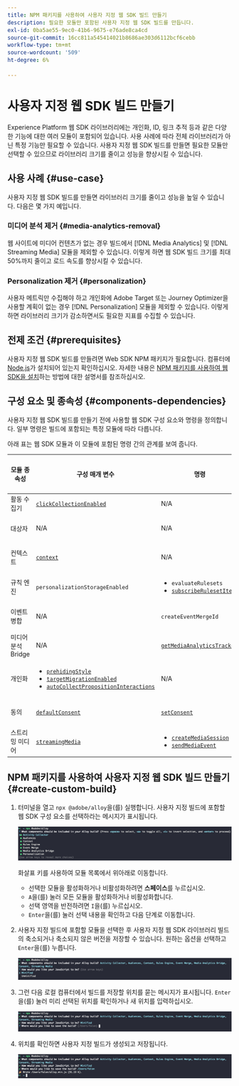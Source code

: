 ```yaml
---
title: NPM 패키지를 사용하여 사용자 지정 웹 SDK 빌드 만들기
description: 필요한 모듈만 포함된 사용자 지정 웹 SDK 빌드를 만듭니다.
exl-id: 0ba5ae55-9ec0-41b6-9675-e76ade8ca4cd
source-git-commit: 16cc811a545414021b8686ae303d6112bcf6cebb
workflow-type: tm+mt
source-wordcount: '509'
ht-degree: 6%

---
```


# 사용자 지정 웹 SDK 빌드 만들기

Experience Platform 웹 SDK 라이브러리에는 개인화, ID, 링크 추적 등과 같은 다양한 기능에 대한 여러 모듈이 포함되어 있습니다. 사용 사례에 따라 전체 라이브러리가 아닌 특정 기능만 필요할 수 있습니다. 사용자 지정 웹 SDK 빌드를 만들면 필요한 모듈만 선택할 수 있으므로 라이브러리 크기를 줄이고 성능을 향상시킬 수 있습니다.

## 사용 사례 {#use-case}

사용자 지정 웹 SDK 빌드를 만들면 라이브러리 크기를 줄이고 성능을 높일 수 있습니다. 다음은 몇 가지 예입니다.

### 미디어 분석 제거 {#media-analytics-removal}

웹 사이트에 미디어 컨텐츠가 없는 경우 빌드에서 [!DNL Media Analytics] 및 [!DNL Streaming Media] 모듈을 제외할 수 있습니다. 이렇게 하면 웹 SDK 빌드 크기를 최대 50%까지 줄이고 로드 속도를 향상시킬 수 있습니다.

### Personalization 제거 {#personalization}

사용자 메트릭만 수집해야 하고 개인화에 Adobe Target 또는 Journey Optimizer을 사용할 계획이 없는 경우 [!DNL Personalization] 모듈을 제외할 수 있습니다. 이렇게 하면 라이브러리 크기가 감소하면서도 필요한 지표를 수집할 수 있습니다.

## 전제 조건 {#prerequisites}

사용자 지정 웹 SDK 빌드를 만들려면 Web SDK NPM 패키지가 필요합니다. 컴퓨터에 [Node.js](https://nodejs.org/en/download/package-manager/all)가 설치되어 있는지 확인하십시오. 자세한 내용은 [NPM 패키지를 사용하여 웹 SDK을 설치](npm.md)하는 방법에 대한 설명서를 참조하십시오.

## 구성 요소 및 종속성 {#components-dependencies}

사용자 지정 웹 SDK 빌드를 만들기 전에 사용할 웹 SDK 구성 요소와 명령을 정의합니다. 일부 명령은 빌드에 포함되는 특정 모듈에 따라 다릅니다.

아래 표는 웹 SDK 모듈과 이 모듈에 포함된 명령 간의 관계를 보여 줍니다.

| 모듈 종속성 | 구성 매개 변수 | 명령 | 크기 범주 |
|---------|----------|---------|---------|
| 활동 수집기 | [`clickCollectionEnabled`](../commands/configure/clickcollectionenabled.md) | N/A | 보통 |
| 대상자 | N/A | N/A | 소규모 |
| 컨텍스트 | [`context`](../commands/configure/context.md) | N/A | 소규모 |
| 규칙 엔진 | `personalizationStorageEnabled` | <ul><li>`evaluateRulesets`</li><li>[`subscribeRulesetItems`](../commands/subscriberulesetitems.md)</li></ul> | 보통 |
| 이벤트 병합 | N/A | `createEventMergeId` | 소규모 |
| 미디어 분석 Bridge | N/A | [`getMediaAnalyticsTracker`](../commands/getmediaanalyticstracker.md) | 대규모 |
| 개인화 | <ul><li>[`prehidingStyle`](../commands/configure/prehidingstyle.md)</li><li>[`targetMigrationEnabled`](../commands/configure/targetmigrationenabled.md)</li><li>[`autoCollectPropositionInteractions`](../commands/configure/autocollectpropositioninteractions.md)</li></ul> | N/A | 대규모 |
| 동의 | [`defaultConsent`](../commands/configure/defaultconsent.md) | [`setConsent`](../commands/setconsent.md) | 소규모 |
| 스트리밍 미디어 | [`streamingMedia`](../commands/configure/streamingmedia.md) | <ul><li>[`createMediaSession`](../commands/createmediasession.md)</li><li>[`sendMediaEvent`](../commands/sendmediaevent.md)</li></ul> | 대규모 |

## NPM 패키지를 사용하여 사용자 지정 웹 SDK 빌드 만들기 {#create-custom-build}

1. 터미널을 열고 `npx @adobe/alloy`을(를) 실행합니다. 사용자 지정 빌드에 포함할 웹 SDK 구성 요소를 선택하라는 메시지가 표시됩니다.

   ![사용자 지정 빌드 모듈 선택을 보여 주는 터미널의 이미지입니다.](../assets/custom-build/npx.png)

   화살표 키를 사용하여 모듈 목록에서 위아래로 이동합니다.

   * 선택한 모듈을 활성화하거나 비활성화하려면 **스페이스**&#x200B;를 누르십시오.
   * `A`을(를) 눌러 모든 모듈을 활성화하거나 비활성화합니다.
   * 선택 영역을 반전하려면 `I`을(를) 누르십시오.
   * `Enter`을(를) 눌러 선택 내용을 확인하고 다음 단계로 이동합니다.

1. 사용자 지정 빌드에 포함할 모듈을 선택한 후 사용자 지정 웹 SDK 라이브러리 빌드의 축소되거나 축소되지 않은 버전을 저장할 수 있습니다. 원하는 옵션을 선택하고 `Enter`을(를) 누릅니다.

   ![사용자 지정 빌드를 축소하는 선택을 표시하는 터미널의 이미지입니다.](../assets/custom-build/minify.png)

1. 그런 다음 로컬 컴퓨터에서 빌드를 저장할 위치를 묻는 메시지가 표시됩니다. `Enter`을(를) 눌러 미리 선택된 위치를 확인하거나 새 위치를 입력하십시오.

   ![사용자 지정 빌드 저장 옵션을 표시하는 터미널의 이미지입니다.](../assets/custom-build/save.png)

1. 위치를 확인하면 사용자 지정 빌드가 생성되고 저장됩니다.

   ![사용자 지정 빌드 저장 위치를 표시하는 터미널 이미지입니다.](../assets/custom-build/saved.png)
